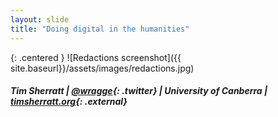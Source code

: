 ```yaml
---
layout: slide
title: "Doing digital in the humanities"
---
```



{: .centered }
![Redactions screenshot]({{ site.baseurl}}/assets/images/redactions.jpg)

##### Tim Sherratt \| [@wragge](http://twitter.com/wragge){: .twitter} \| University of Canberra  \| [timsherratt.org](http://timsherratt.org/){: .external}
